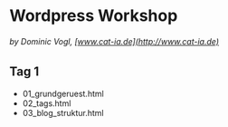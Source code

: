 # Wordpress Workshop
###### by Dominic Vogl, [www.cat-ia.de](http://www.cat-ia.de)

## Tag 1

* 01_grundgeruest.html
* 02_tags.html
* 03_blog_struktur.html
